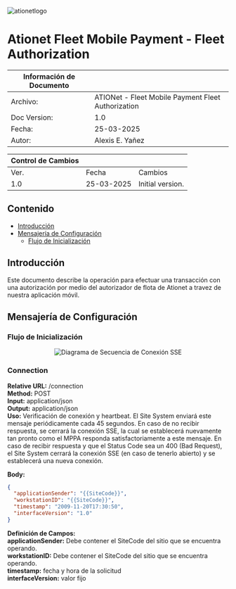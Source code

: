 ![ationetlogo](Content/Images/ATIOnetLogo_250x70.png)
# Ationet Fleet Mobile Payment - Fleet Authorization #

|Información de Documento||
|--- |--- |
|Archivo:|ATIONet - Fleet Mobile Payment Fleet Authorization|
|Doc Version:|1.0|
|Fecha:|25-03-2025|
|Autor:|Alexis E. Yañez|

|Control de Cambios |||
|--- |--- |--- |
|Ver.|Fecha|Cambios|
|1.0|25-03-2025|Initial version.|

## Contenido ##
- [Introducción](#Introducción)
- [Mensajería de Configuración](#MensajeríadeConfiguración)
  - [Flujo de Inicialización ](#FlujodeInicialización)




## Introducción
Este documento describe la operación para efectuar una transacción con una autorización por medio del autorizador de flota de Ationet a travez de nuestra aplicación móvil.

## Mensajería de Configuración

### Flujo de Inicialización 

<div align="center">
  <img src="https://github.com/user-attachments/assets/1a3643c2-3583-4efc-afa3-407f0b6ebfeb" alt="Diagrama de Secuencia de Conexión SSE">
</div>


### Connection

<b>Relative URL:</b> /connection </br>
<b>Method:</b> POST </br>
<b>Input:</b> application/json </br>
<b>Output:</b> application/json </br>
<b>Uso:</b> Verificación de conexión y heartbeat. El Site System enviará este mensaje periódicamente cada 45 segundos. En caso de no recibir respuesta, se cerrará la conexión SSE, la cual se establecerá nuevamente tan pronto como el MPPA responda satisfactoriamente a este mensaje.
En caso de recibir respuesta y que el Status Code sea un 400 (Bad Request), el Site System cerrará la conexión SSE (en caso de tenerlo abierto) y se establecerá una nueva conexión.

<b>Body:</b>
```json
{
  "applicationSender": "{{SiteCode}}",
  "workstationID": "{{SiteCode}}",
  "timestamp": "2009-11-20T17:30:50",
  "interfaceVersion": "1.0"
}
```

<b>Definición de Campos:</b> </br>
<b>applicationSender:</b> Debe contener el SiteCode del sitio que se encuentra operando.</br>
<b>workstationID:</b>  Debe contener el SiteCode del sitio que se encuentra operando.</br>
<b>timestamp:</b> fecha y hora de la solicitud</br>
<b>interfaceVersion:</b> valor fijo</br>





